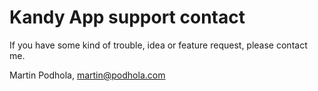 # Kandy App support contact

If you have some kind of trouble, idea or feature request, please contact me.

Martin Podhola, martin@podhola.com
